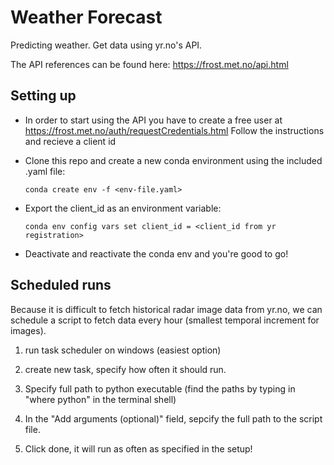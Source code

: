 # Weather Forecast
Predicting weather.
Get data using yr.no's API.

The API references can be found here: https://frost.met.no/api.html
## Setting up

* In order to start using the API you have to create a free user at https://frost.met.no/auth/requestCredentials.html
Follow the instructions and recieve a client id

* Clone this repo and create a new conda environment using the included .yaml file:

  ```conda create env -f <env-file.yaml>```

* Export the client_id as an environment variable:

  ```conda env config vars set client_id = <client_id from yr registration>```

* Deactivate and reactivate the conda env and you're good to go!


## Scheduled runs

Because it is difficult to fetch historical radar image data from yr.no, we can schedule a script to fetch data every hour (smallest temporal increment for images).

1. run task scheduler on windows (easiest option)

2. create new task, specify how often it should run.

3. Specify full path to python executable (find the paths by typing in "where python" in the terminal shell)

4. In the "Add arguments (optional)" field, sepcify the full path to the script file. 

5. Click done, it will run as often as specified in the setup!  
